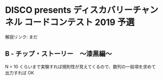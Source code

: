 # DISCO presents ディスカバリーチャンネル コードコンテスト 2019 予選

解説リンク: まだ

## B - チップ・ストーリー　〜漆黒編〜

N = 10 くらいまで実験すれば規則性が見えてくるので、数列の一般項を求めて出力すれば OK
